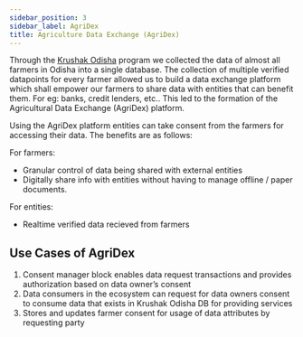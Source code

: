 ```yaml
---
sidebar_position: 3
sidebar_label: AgriDex
title: Agriculture Data Exchange (AgriDex)
---
```


Through the [Krushak Odisha](../krushak_odisha/index.md) program we collected the data of almost all farmers in Odisha into a single database. The collection of multiple verified datapoints for every farmer allowed us to build a data exchange platform which shall empower our farmers to share data with entities that can benefit them. For eg: banks, credit lenders, etc.. This led to the formation of the Agricultural Data Exchange (AgriDex) platform. 

Using the AgriDex platform entities can take consent from the farmers for accessing their data. The benefits are as follows: 

For farmers: 
* Granular control of data being shared with external entities
* Digitally share info with entities without having to manage offline / paper documents.

For entities:
* Realtime verified data recieved from farmers

## Use Cases of AgriDex
1. Consent manager block enables data request transactions and provides authorization based on data owner’s consent 
2. Data consumers in the ecosystem can request for data owners consent to consume data that exists in Krushak Odisha DB for providing services
3. Stores and updates farmer consent for usage of data attributes by requesting party